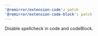 ```yaml
---
'@remirror/extension-code': patch
'@remirror/extension-code-block': patch
---
```


Disable spellcheck in code and codeBlock.
